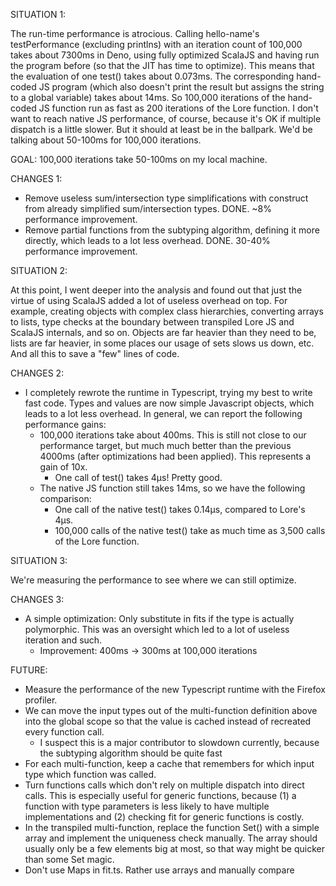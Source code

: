 SITUATION 1:

The run-time performance is atrocious. Calling hello-name's testPerformance (excluding printlns) with an iteration count 
of 100,000 takes about 7300ms in Deno, using fully optimized ScalaJS and having run the program before (so that the JIT has 
time to optimize). This means that the evaluation of one test() takes about 0.073ms. The corresponding hand-coded JS 
program (which also doesn't print the result but assigns the string to a global variable) takes about 14ms. So 100,000 
iterations of the hand-coded JS function run as fast as 200 iterations of the Lore function. I don't want to reach 
native JS performance, of course, because it's OK if multiple dispatch is a little slower. But it should at least be 
in the ballpark. We'd be talking about 50-100ms for 100,000 iterations. 

GOAL: 100,000 iterations take 50-100ms on my local machine.

CHANGES 1:

- Remove useless sum/intersection type simplifications with construct from already simplified sum/intersection types.
  DONE. ~8% performance improvement.
- Remove partial functions from the subtyping algorithm, defining it more directly, which leads to a lot less overhead.
  DONE. 30-40% performance improvement.
  
  
  
SITUATION 2:

At this point, I went deeper into the analysis and found out that just the virtue of using ScalaJS added a lot of 
useless overhead on top. For example, creating objects with complex class hierarchies, converting arrays to lists,
type checks at the boundary between transpiled Lore JS and ScalaJS internals, and so on. Objects are far heavier
than they need to be, lists are far heavier, in some places our usage of sets slows us down, etc. And all this to
save a "few" lines of code.

CHANGES 2:

- I completely rewrote the runtime in Typescript, trying my best to write fast code. Types and values are now simple
  Javascript objects, which leads to a lot less overhead. In general, we can report the following performance gains:
  - 100,000 iterations take about 400ms. This is still not close to our performance target, but much much better than
    the previous 4000ms (after optimizations had been applied). This represents a gain of 10x.
    - One call of test() takes 4µs! Pretty good.
  - The native JS function still takes 14ms, so we have the following comparison:
    - One call of the native test() takes 0.14µs, compared to Lore's 4µs.
    - 100,000 calls of the native test() take as much time as 3,500 calls of the Lore function.



SITUATION 3:

We're measuring the performance to see where we can still optimize.

CHANGES 3:

- A simple optimization: Only substitute in fits if the type is actually polymorphic. This was an oversight which led
  to a lot of useless iteration and such.
  - Improvement: 400ms -> 300ms at 100,000 iterations



FUTURE:

- Measure the performance of the new Typescript runtime with the Firefox profiler.
- We can move the input types out of the multi-function definition above into the global scope so that the 
  value is cached instead of recreated every function call.
  - I suspect this is a major contributor to slowdown currently, because the subtyping algorithm should be quite
    fast 
- For each multi-function, keep a cache that remembers for which input type which function was called.
- Turn functions calls which don't rely on multiple dispatch into direct calls. This is  especially useful for generic 
  functions, because (1) a function with type parameters is less likely to have multiple implementations and (2) checking 
  fit for generic functions is costly.
- In the transpiled multi-function, replace the function Set() with a simple array and implement the uniqueness check
  manually. The array should usually only be a few elements big at most, so that way might be quicker than some Set
  magic.  
- Don't use Maps in fit.ts. Rather use arrays and manually compare 
